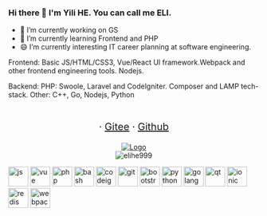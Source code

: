 ### Hi there 👋 I'm Yili HE. You can call me ELI.

- 🔭 I’m currently working on GS
- 🌱 I’m currently learning Frontend and PHP
- 😄 I’m currently interesting IT career planning at software engineering.

Frontend:
Basic JS/HTML/CSS3, Vue/React UI framework.Webpack and other frontend engineering tools. Nodejs.

Backend:
PHP: Swoole, Laravel and Codelgniter. Composer and LAMP tech-stack.
Other: C++, Go, Nodejs, Python


<p align="center" style="font-size: 20px">
  <br />
  ·
  <a href="https://gitee.com/elihe999">Gitee</a>
  ·
  <a href="https://github.com/elihe999">Github</a>
</p>

<p align="center">
  <a href="https://github.com/elihe999">
    <img src="https://github-readme-stats.vercel.app/api?username=elihe999&count_private=true&show_icons=true&theme=vue" alt="Logo" />
  </a>
    <br />
  <a>
    <img src="https://github-readme-stats.vercel.app/api/top-langs/?username=elihe999&layout=compact&hide=Assembly" alt="elihe999" />
  </a>
</p>

<p align="left">
  <img src="https://www.vectorlogo.zone/logos/javascript/javascript-icon.svg" alt="js" width="40" height="40" />
  <img src="https://www.vectorlogo.zone/logos/vuejs/vuejs-icon.svg" alt="vue" width="40" height="40" />
  <img src="https://www.vectorlogo.zone/logos/php/php-icon.svg" alt="php" width="40" height="40" />
  <img src="https://www.vectorlogo.zone/logos/gnu_bash/gnu_bash-icon.svg" alt="bash" width="40" height="40" />
  <img src="https://cdn.worldvectorlogo.com/logos/codeigniter.svg" alt="codeigniter" width="40" height="40" />
  <img src="https://www.vectorlogo.zone/logos/git-scm/git-scm-icon.svg" alt="git" width="40" height="40" />
  <img src="https://www.vectorlogo.zone/logos/getbootstrap/getbootstrap-icon.svg" alt="bootstrap" width="40" height="40" />
  <img src="https://www.vectorlogo.zone/logos/python/python-icon.svg" alt="python" width="40" height="40" />
  <img src="https://www.vectorlogo.zone/logos/golang/golang-icon.svg" alt="golang" width="40" height="40" />
  <img src="https://www.vectorlogo.zone/logos/qtio/qtio-icon.svg" alt="qt" width="40" height="40" />
  <img src="https://www.vectorlogo.zone/logos/ionicframework/ionicframework-icon.svg" alt="ionic" width="40" height="40" />
  <img src="https://www.vectorlogo.zone/logos/redis/redis-icon.svg" alt="redis" width="40" height="40" />
  <img src="https://www.vectorlogo.zone/logos/js_webpack/js_webpack-icon.svg" alt="webpack" width="40" height="40" />
</p>

<!--
**elihe999/elihe999** is a ✨ _special_ ✨ repository because its `README.md` (this file) appears on your GitHub profile.

Here are some ideas to get you started:

- 🔭 I’m currently working on ...
- 🌱 I’m currently learning ...
- 👯 I’m looking to collaborate on ...
- 🤔 I’m looking for help with ...
- 💬 Ask me about ...
- 📫 How to reach me: ...
- 😄 Pronouns: ...
- ⚡ Fun fact: ...
-->
